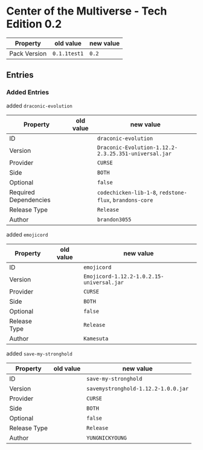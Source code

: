 # Center of the Multiverse - Tech Edition 0.2

Property | old value | new value
---|---|---
Pack Version | `0.1.1test1` | `0.2`


## Entries

### Added Entries

added `draconic-evolution`

Property | old value | new value
---|---|---
ID |  | `draconic-evolution`
Version |  | `Draconic-Evolution-1.12.2-2.3.25.351-universal.jar`
Provider |  | `CURSE`
Side |  | `BOTH`
Optional |  | `false`
Required Dependencies |  | `codechicken-lib-1-8`, `redstone-flux`, `brandons-core`
Release Type |  | `Release`
Author |  | `brandon3055`



added `emojicord`

Property | old value | new value
---|---|---
ID |  | `emojicord`
Version |  | `Emojicord-1.12.2-1.0.2.15-universal.jar`
Provider |  | `CURSE`
Side |  | `BOTH`
Optional |  | `false`
Release Type |  | `Release`
Author |  | `Kamesuta`



added `save-my-stronghold`

Property | old value | new value
---|---|---
ID |  | `save-my-stronghold`
Version |  | `savemystronghold-1.12.2-1.0.0.jar`
Provider |  | `CURSE`
Side |  | `BOTH`
Optional |  | `false`
Release Type |  | `Release`
Author |  | `YUNGNICKYOUNG`






